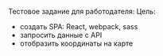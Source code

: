 Тестовое задание для работодателя:
Цель:

- создать SPA: React, webpack, sass
- запросить данные с API
- отобразить координаты на карте
